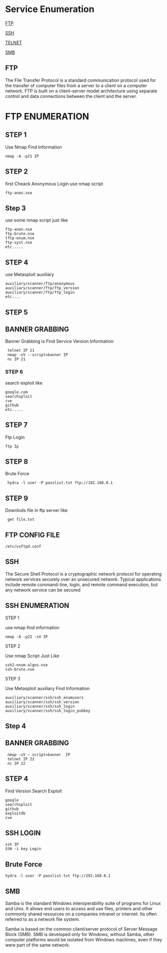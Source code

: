 # Service Enumeration

[FTP](#ftp)

[SSH](#ssh)

[TELNET](#telnet)

[SMB](#smb)


 ## FTP 

The File Transfer Protocol is a standard communication protocol used for the transfer of computer files from a server to a client on a computer network. FTP is built on a client–server model architecture using separate control and data connections between the client and the server.
  

# FTP ENUMERATION
  
 ## STEP 1
  Use Nmap Find Information
  
    nmap -A -p21 IP
   
 ## STEP 2
 
 first Cheack Anonymous Login use nmap script 
   
    ftp-anon.nse
    
 ## Step 3
 use some nmap script just like 
 
    ftp-anon.nse
    ftp-brute.nse
    tftp-enum.nse
    ftp-syst.nse
    etc.....    
     
  ## STEP 4
  use Metasploit auxiliary  
  
    auxiliary/scanner/ftp/anonymous
    auxiliary/scanner/ftp/ftp_version
    auxiliary/scanner/ftp/ftp_login
    etc....
    
  ## STEP 5
  ## BANNER GRABBING
   Banner Grabbing is Find Service Version Information
   
     telnet IP 21
     nmap -sV --script=banner IP
     nc IP 21
    
  ### STEP 6
  search exploit like
  
    google.com
    searchsploit
    cve
    github
    etc.....
    
  ## STEP 7
   Ftp Login
  
    ftp Ip
    
  ## STEP 8 
  Brute Force 
  
     hydra -l user -P passlist.txt ftp://192.168.0.1
     
  ## STEP 9
  Downlods file in ftp server like
     
     get file.txt
   
 ## FTP CONFIG FILE 
 
    /etc/vsftpd.conf
   
  
  
 ## SSH 
   
   The Secure Shell Protocol is a cryptographic network protocol for operating network services securely over an unsecured network. Typical applications include remote command-line, login, and remote command execution, but any network service can be secured 


  ## SSH ENUMERATION
  
   STEP 1
    
   use nmap find information
   
    nmap -A -p22 -sV IP
       
   STEP 2
  
  Use nmap Script Just Like
    
    ssh2-enum-algos.nse
    ssh-brute.nse

   STEP 3
   
   Use Metasploit auxiliary Find Information
    
    auxiliary/scanner/ssh/ssh_enumusers
    auxiliary/scanner/ssh/ssh_version
    auxiliary/scanner/ssh/ssh_login 
    auxiliary/scanner/ssh/ssh_login_pubkey
    
   ## Step 4
   ## BANNER GRABBING
     
     nmap -sV — script=banner  IP
     telnet IP 22
     nc IP 22
     
      
   ## STEP 4 
     
   Find Version Search Exploit
    
    google
    searchsploit
    github
    exploitdb
    cve
    
  ## SSH LOGIN
    
    ssh IP
    SSH -i key Login
    
 ## Brute Force  
 
    hydra -l user -P passlist.txt ftp://192.168.0.1

       
    
## SMB 

Samba is the standard Windows interoperability suite of programs for Linux and Unix. It allows end users to access and use files, printers and other commonly shared resources on a companies intranet or internet. Its often referred to as a network file system.

Samba is based on the common client/server protocol of Server Message Block (SMB). SMB is developed only for Windows, without Samba, other computer platforms would be isolated from Windows machines, even if they were part of the same network.
  
  
  
     
